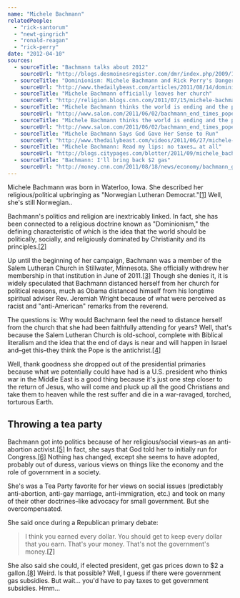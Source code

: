 ```yaml
---
name: "Michele Bachmann"
relatedPeople:
  - "rick-santorum"
  - "newt-gingrich"
  - "ronald-reagan"
  - "rick-perry"
date: "2012-04-10"
sources:
  - sourceTitle: "Bachmann talks about 2012"
    sourceUrl: "http://blogs.desmoinesregister.com/dmr/index.php/2009/10/20/bachmann-talks-about-2012/"
  - sourceTitle: "Dominionism: Michele Bachmann and Rick Perry's Dangerous Religious Bond"
    sourceUrl: "http://www.thedailybeast.com/articles/2011/08/14/dominionism-michele-bachmann-and-rick-perry-s-dangerous-religious-bond.html"
  - sourceTitle: "Michele Bachmann officially leaves her church"
    sourceUrl: "http://religion.blogs.cnn.com/2011/07/15/michele-bachmann-officially-leaves-her-church/"
  - sourceTitle: "Michele Bachmann thinks the world is ending and the pope is the antichrist"
    sourceUrl: "http://www.salon.com/2011/06/02/bachmann_end_times_pope/"
  - sourceTitle: "Michele Bachmann thinks the world is ending and the pope is the antichrist"
    sourceUrl: "http://www.salon.com/2011/06/02/bachmann_end_times_pope/"
  - sourceTitle: "Michele Bachmann Says God Gave Her Sense to Run"
    sourceUrl: "http://www.thedailybeast.com/videos/2011/06/27/michele-bachmann-says-god-gave-her-sense-to-run.html"
  - sourceTitle: "Michele Bachmann: Read my lips: no taxes… at all"
    sourceUrl: "http://blogs.citypages.com/blotter/2011/09/michele_bachmann_income_tax_fox_news_republican_debate.php"
  - sourceTitle: "Bachmann: I'll bring back $2 gas"
    sourceUrl: "http://money.cnn.com/2011/08/18/news/economy/bachmann_gas_prices/index.htm"
---
```


Michele Bachmann was born in Waterloo, Iowa. She described her religious/political upbringing as "Norwegian Lutheran Democrat."<a class="source-citation" href="http://blogs.desmoinesregister.com/dmr/index.php/2009/10/20/bachmann-talks-about-2012/" title="Bachmann talks about 2012">[1]</a> Well, she's still Norwegian..

Bachmann's politics and religion are inextricably linked. In fact, she has been connected to a religious doctrine known as "Dominionism," the defining characteristic of which is the idea that the world should be politically, socially, and religiously dominated by Christianity and its principles.<a class="source-citation" href="http://www.thedailybeast.com/articles/2011/08/14/dominionism-michele-bachmann-and-rick-perry-s-dangerous-religious-bond.html" title="Dominionism: Michele Bachmann and Rick Perry&apos;s Dangerous Religious Bond">[2]</a>

Up until the beginning of her campaign, Bachmann was a member of the Salem Lutheran Church in Stillwater, Minnesota. She officially withdrew her membership in that institution in June of 2011.<a class="source-citation" href="http://religion.blogs.cnn.com/2011/07/15/michele-bachmann-officially-leaves-her-church/" title="Michele Bachmann officially leaves her church">[3]</a> Though she denies it, it is widely speculated that Bachmann distanced herself from her church for political reasons, much as Obama distanced himself from his longtime spiritual adviser Rev. Jeremiah Wright because of what were perceived as racist and "anti-American" remarks from the reverend.

The questions is: Why would Bachmann feel the need to distance herself from the church that she had been faithfully attending for years? Well, that's because the Salem Lutheran Church is old-school, complete with Biblical literalism and the idea that the end of days is near and will happen in Israel and–get this–they think the Pope is the antichrist.<a class="source-citation" href="http://www.salon.com/2011/06/02/bachmann_end_times_pope/" title="Michele Bachmann thinks the world is ending and the pope is the antichrist">[4]</a>

Well, thank goodness she dropped out of the presidential primaries because what we potentially could have had is a U.S. president who thinks war in the Middle East is a good thing because it's just one step closer to the return of Jesus, who will come and pluck up all the good Christians and take them to heaven while the rest suffer and die in a war-ravaged, torched, torturous Earth.


## Throwing a tea party

Bachmann got into politics because of her religious/social views–as an anti-abortion activist.<a class="source-citation" href="http://www.salon.com/2011/06/02/bachmann_end_times_pope/" title="Michele Bachmann thinks the world is ending and the pope is the antichrist">[5]</a> In fact, she says that God told her to initially run for Congress.<a class="source-citation" href="http://www.thedailybeast.com/videos/2011/06/27/michele-bachmann-says-god-gave-her-sense-to-run.html" title="Michele Bachmann Says God Gave Her Sense to Run">[6]</a> Nothing has changed, except she seems to have adopted, probably out of duress, various views on things like the economy and the role of government in a society.

She's was a Tea Party favorite for her views on social issues (predictably anti-abortion, anti-gay marriage, anti-immigration, etc.) and took on many of their other doctrines–like advocacy for small government. But she overcompensated.

She said once during a Republican primary debate:

>I think you earned every dollar. You should get to keep every dollar that you earn. That's your money. That's not the government's money.<a class="source-citation" href="http://blogs.citypages.com/blotter/2011/09/michele_bachmann_income_tax_fox_news_republican_debate.php" title="Michele Bachmann: Read my lips: no taxes… at all">[7]</a>

She also said she could, if elected president, get gas prices down to $2 a gallon.<a class="source-citation" href="http://money.cnn.com/2011/08/18/news/economy/bachmann_gas_prices/index.htm" title="Bachmann: I&apos;ll bring back $2 gas">[8]</a> Weird. Is that possible? Well, I guess if there were government gas subsidies. But wait… you'd have to pay taxes to get government subsidies. Hmm…